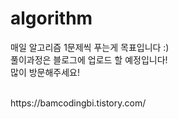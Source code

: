 # algorithm

매일 알고리즘 1문제씩 푸는게 목표입니다 :) <br>
풀이과정은 블로그에 업로드 할 예정입니다! <br>
많이 방문해주세요!

<br>
https://bamcodingbi.tistory.com/
